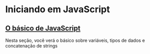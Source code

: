 # Iniciando em JavaScript

## [O básico de JavaScript](https://github.com/pedrolemoz/basiclearning/blob/master/JavaScript/BasicoJavaScript.md)

Nesta seção, você verá o básico sobre variáveis, tipos de dados e concatenação de strings

